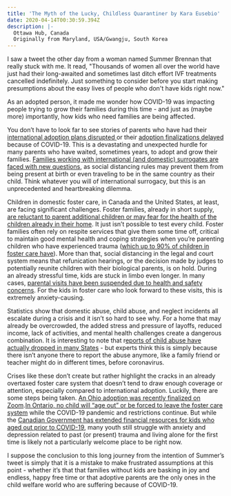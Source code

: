 ```yaml
---
title: 'The Myth of the Lucky, Childless Quarantiner by Kara Eusebio'
date: 2020-04-14T00:30:59.394Z
description: |-
  Ottawa Hub, Canada
  Originally from Maryland, USA/Gwangju, South Korea
---
```

I saw a tweet the other day from a woman named Summer Brennan that really stuck with me. It read, "Thousands of women all over the world have just had their long-awaited and sometimes last ditch effort IVF treatments cancelled indefinitely. Just something to consider before you start making presumptions about the easy lives of people who don't have kids right now."

As an adopted person, it made me wonder how COVID-19 was impacting people trying to grow their families during this time - and just as (maybe more) importantly, how kids who need families are being affected.

You don’t have to look far to see stories of parents who have had their [international adoption plans disrupted ](https://www.cnn.com/2020/02/19/world/coronavirus-unexpected-effects-trnd/index.html)or their [adoption finalizations delayed](https://www.usatoday.com/story/news/nation/2020/02/13/coronavirus-outbreak-forces-us-families-delay-china-adoptions/4729719002/) because of COVID-19. This is a devastating and unexpected hurdle for many parents who have waited, sometimes years, to adopt and grow their families. [Families working with international (and domestic) surrogates are faced with new questions](https://www.nytimes.com/2020/04/01/parenting/coronavirus-adoption-surrogacy-foster-care.html%C2%A0), as social distancing rules may prevent them from being present at birth or even traveling to be in the same country as their child. Think whatever you will of international surrogacy, but this is an unprecedented and heartbreaking dilemma.

Children in domestic foster care, in Canada and the United States, at least, are facing significant challenges. Foster families, already in short supply, [are reluctant to parent additional children or may fear for the health of the children already in their home](https://www.ajc.com/lifestyles/why-surge-foster-care-placement-will-follow-covid-pandemic/NKtnijOQwZpfsL8XypJsrL/). It just isn’t possible to test every child. Foster families often rely on respite services that give them some time off, critical to maintain good mental health and coping strategies when you’re parenting children who have experienced trauma ([which up to 90% of children in foster care have](https://www.ncbi.nlm.nih.gov/pubmed/27256954)). More than that, social distancing in the legal and court system means that refunication hearings, or the decision made by judges to potentially reunite children with their biological parents, is on hold. During an already stressful time, kids are stuck in limbo even longer. In many cases, [parental visits have been suspended due to health and safety concerns](https://www.ncbi.nlm.nih.gov/pubmed/27256954). For the kids in foster care who look forward to these visits, this is extremely anxiety-causing.

Statistics show that domestic abuse, child abuse, and neglect incidents all escalate during a crisis and it isn’t so hard to see why. For a home that may already be overcrowded, the added stress and pressure of layoffs, reduced income, lack of activities, and mental health challenges create a dangerous combination. It is interesting to note that r[eports of child abuse have actually dropped in many States](https://www.wsaw.com/content/news/Child-abuse-reports-fall-by-20-in-Wisconsin-amid-COVID-19-pandemic-Experts-fear-unseen-crisis-569372721.html) - but experts think this is simply because there isn’t anyone there to report the abuse anymore, like a family friend or teacher might do in different times, before coronavirus.

Crises like these don’t create but rather highlight the cracks in an already overtaxed foster care system that doesn’t tend to draw enough coverage or attention, especially compared to international adoption. Luckily, there are some steps being taken. [An Ohio adoption was recently finalized on Zoom](https://y108.ca/news/6794243/virtual-adoption-coronavirus/).[In Ontario, no child will “age out” or be forced to leave the foster care system](https://www.huffingtonpost.ca/entry/coronavirus-foster-care_ca_5e7e2f7ec5b6cb9dc19f5e9a) while the COVID-19 pandemic and restrictions continue. But while the [Canadian Government has extended financial resources for kids who aged out prior to COVID-19](https://globalnews.ca/news/6757185/coronavirus-youth-care-19th-birthday/), many youth still struggle with anxiety and depression related to past (or present) trauma and living alone for the first time is likely not a particularly welcome place to be right now.

I suppose the conclusion to this long journey from the intention of Summer’s tweet is simply that it is a mistake to make frustrated assumptions at this point - whether it’s that that families without kids are basking in joy and endless, happy free time or that adoptive parents are the only ones in the child welfare world who are suffering because of COVID-19.